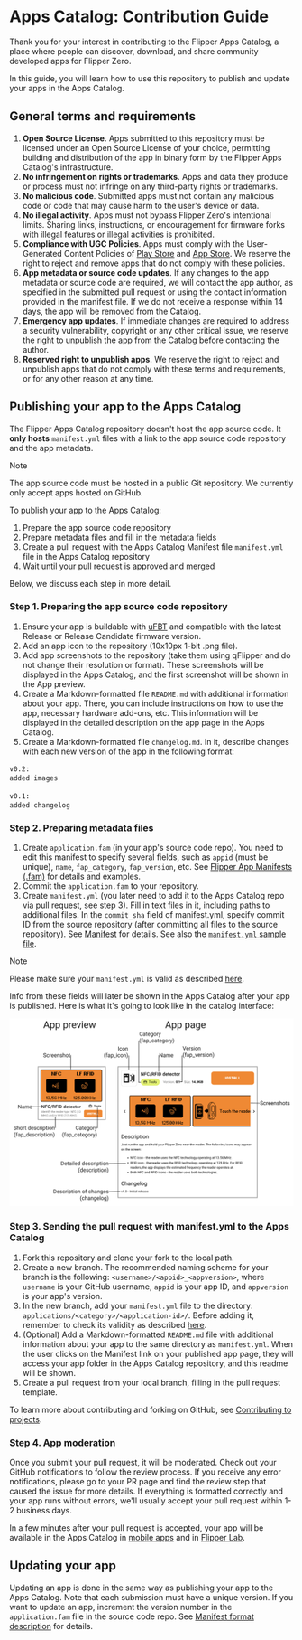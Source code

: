 # Apps Catalog: Contribution Guide

Thank you for your interest in contributing to the Flipper Apps Catalog, a place where people can discover, download, and share community developed apps for Flipper Zero.

In this guide, you will learn how to use this repository to publish and update your apps in the Apps Catalog.

## General terms and requirements

 1. **Open Source License**. Apps submitted to this repository must be licensed under an Open Source License of your choice, permitting building and distribution of the app in binary form by the Flipper Apps Catalog's infrastructure.
 2. **No infringement on rights or trademarks**. Apps and data they produce or process must not infringe on any third-party rights or trademarks.
 3. **No malicious code**. Submitted apps must not contain any malicious code or code that may cause harm to the user's device or data.
 4. **No illegal activity**. Apps must not bypass Flipper Zero's intentional limits. Sharing links, instructions, or encouragement for firmware forks with illegal features or illegal activities is prohibited.
 5. **Compliance with UGC Policies**. Apps must comply with the User-Generated Content Policies of [Play Store](https://support.google.com/googleplay/android-developer/answer/9876937) and [App Store](https://developer.apple.com/app-store/review/guidelines/#user-generated-content). We reserve the right to reject and remove apps that do not comply with these policies.
 6. **App metadata or source code updates**. If any changes to the app metadata or source code are required, we will contact the app author, as specified in the submitted pull request or using the contact information provided in the manifest file. If we do not receive a response within 14 days, the app will be removed from the Catalog.
 7. **Emergency app updates**. If immediate changes are required to address a security vulnerability, copyright or any other critical issue, we reserve the right to unpublish the app from the Catalog before contacting the author.
 8. **Reserved right to unpublish apps**. We reserve the right to reject and unpublish apps that do not comply with these terms and requirements, or for any other reason at any time.


## Publishing your app to the Apps Catalog

The Flipper Apps Catalog repository doesn't host the app source code. It **only hosts** `manifest.yml` files with a link to the app source code repository and the app metadata.

> [!NOTE]  
> The app source code must be hosted in a public Git repository. We currently only accept apps hosted on GitHub.

To publish your app to the Apps Catalog:
1. Prepare the app source code repository
2. Prepare metadata files and fill in the metadata fields
3. Create a pull request with the Apps Catalog Manifest file `manifest.yml` file in the Apps Catalog repository
4. Wait until your pull request is approved and merged

Below, we discuss each step in more detail. 

### Step 1. Preparing the app source code repository

 1. Ensure your app is buildable with [uFBT](https://pypi.org/project/ufbt/) and compatible with the latest Release or Release Candidate firmware version.
 2. Add an app icon to the repository (10x10px 1-bit .png file).
 3. Add app screenshots to the repository (take them using qFlipper and do not change their resolution or format). These screenshots will be displayed in the Apps Catalog, and the first screenshot will be shown in the App preview.
 4. Create a Markdown-formatted file `README.md` with additional information about your app. There, you can include instructions on how to use the app, necessary hardware add-ons, etc. This information will be displayed in the detailed description on the app page in the Apps Catalog.
 5. Create a Markdown-formatted file `changelog.md`. In it, describe changes with each new version of the app in the following format:
 
```
v0.2:
added images

v0.1:
added changelog
```

### Step 2. Preparing metadata files

1. Create `application.fam` (in your app's source code repo). You need to edit this manifest to specify several fields, such as `appid` (must be unique), `name`, `fap_category`, `fap_version`, etc. See [Flipper App Manifests (.fam)](https://developer.flipper.net/flipperzero/doxygen/app_manifests.html) for details and examples.
2. Commit the `application.fam` to your repository.
3. Create `manifest.yml` (you later need to add it to the Apps Catalog repo via pull request, see step 3). Fill in text files in it, including paths to additional files. In the `commit_sha` field of manifest.yml, specify commit ID from the source repository (after committing all files to the source repository). See [Manifest](./Manifest.md) for details. See also the [`manifest.yml` sample file](../example/manifest.yml).

> [!NOTE]  
> Please make sure your `manifest.yml` is valid as described [here](Manifest.md#validating-manifest).

Info from these fields will later be shown in the Apps Catalog after your app is published. Here is what it's going to look like in the catalog interface:

<p align="center"><img src="manifest-fields.png" alt="App manifest fields shown in the catalog interface" width="800"/></p>

### Step 3. Sending the pull request with manifest.yml to the Apps Catalog

 1. Fork this repository and clone your fork to the local path.
 2. Create a new branch. The recommended naming scheme for your branch is the following: `<username>/<appid>_<appversion>`, where `username` is your GitHub username, `appid` is your app ID, and `appversion` is your app's version.
 3. In the new branch, add your `manifest.yml` file to the directory: `applications/<category>/<application-id>/`. Before adding it, remember to check its validity as described [here](./Manifest.md#validating-manifest).
 4. (Optional) Add a Markdown-formatted `README.md` file with additional information about your app to the same directory as `manifest.yml`. When the user clicks on the Manifest link on your published app page, they will access your app folder in the Apps Catalog repository, and this readme will be shown.
 5. Create a pull request from your local branch, filling in the pull request template.

To learn more about contributing and forking on GitHub, see [Contributing to projects](https://docs.github.com/en/get-started/quickstart/contributing-to-projects).

### Step 4. App moderation

Once you submit your pull request, it will be moderated. Check out your GitHub notifications to follow the review process. If you receive any error notifications, please go to your PR page and find the review step that caused the issue for more details. If everything is formatted correctly and your app runs without errors, we'll usually accept your pull request within 1-2 business days.

In a few minutes after your pull request is accepted, your app will be available in the Apps Catalog in [mobile apps](https://flpr.app/?ref=blog.flipper.net) and in [Flipper Lab](https://lab.flipper.net/apps).

## Updating your app

Updating an app is done in the same way as publishing your app to the Apps Catalog. Note that each submission must have a unique version. If you want to update an app, increment the version number in the `application.fam` file in the source code repo. See [Manifest format description](./Manifest.md#app-version) for details.